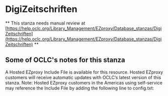 # DigiZeitschriften
** This stanza needs manual review at [https://help.oclc.org/Library_Management/EZproxy/Database_stanzas/DigiZeitschriften](https://help.oclc.org/Library_Management/EZproxy/Database_stanzas/DigiZeitschriften) **

## Some of OCLC's notes for this stanza

A Hosted EZproxy Include File is available for this resource. Hosted EZproxy customers will receive automatic updates with OCLC&rsquo;s latest version of this stanza. Note: Hosted EZproxy customers in the Americas using self-service may reference the Include File by adding the following line to config.txt:

&nbsp;
